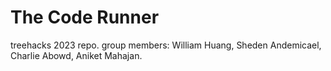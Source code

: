 # The Code Runner

treehacks 2023 repo. group members: William Huang, Sheden Andemicael, Charlie Abowd, Aniket Mahajan.
